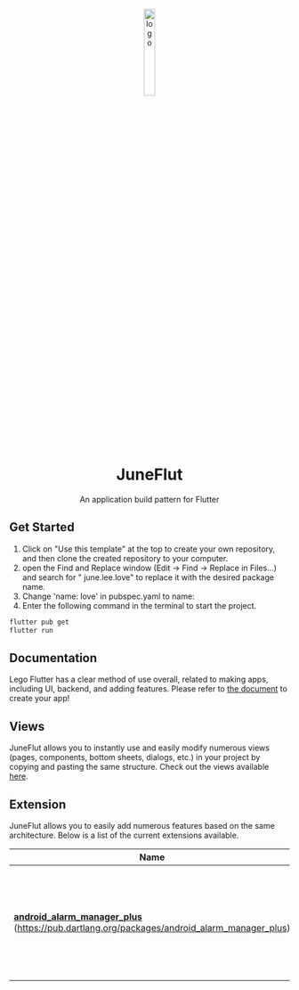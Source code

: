 <p align="center">
  <img src="https://github.com/melodysdreamj/JuneFlut/assets/21379657/15a3ea80-d0a6-40f5-9b07-e5ae0dc2cf87" alt="logo" width="20%" />
</p>
<h1 align="center">
  JuneFlut
</h1>
<p align="center">
  An application build pattern for Flutter<br>

</p>

## Get Started

1. Click on "Use this template" at the top to create your own repository, and then clone the created
   repository to your computer.
2. open the Find and Replace window (Edit -> Find -> Replace in Files...) and search for "
   june.lee.love" to replace it with the desired package name.
3. Change 'name: love' in pubspec.yaml to name:
4. Enter the following command in the terminal to start the project.

```bash
flutter pub get
flutter run
```

## Documentation

Lego Flutter has a clear method of use overall, related to making apps, including UI, backend, and
adding features. Please refer
to [the document](https://flutter.junes-architecture.lol/getting-started) to create your app!

## Views
JuneFlut allows you to instantly use and easily modify numerous views (pages, components, bottom sheets, dialogs, etc.) in your project by copying and pasting the same structure.
Check out the views available [here](https://juneflut-views.junestory.com/).

## Extension
JuneFlut allows you to easily add numerous features based on the same architecture. Below is a list of the current extensions available.

| Name | Description | Maintainer |
| --- | --- | --- |
| [**android_alarm_manager_plus**](https://github.com/fluttercommunity/android_alarm_manager_plus) (https://pub.dartlang.org/packages/android_alarm_manager_plus) | Flutter plugin for accessing the Android AlarmManager service, and running Dart code in the background when alarms fire. | [Miguel Beltran](https://github.com/miquelbeltran)

